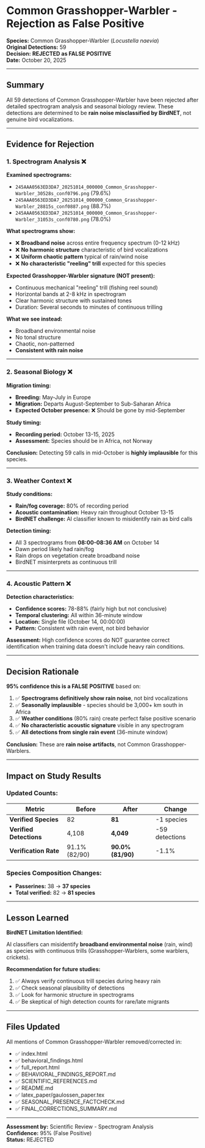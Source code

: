 # Common Grasshopper-Warbler - Rejection as False Positive

**Species:** Common Grasshopper-Warbler (*Locustella naevia*)  
**Original Detections:** 59  
**Decision:** **REJECTED as FALSE POSITIVE**  
**Date:** October 20, 2025

---

## Summary

All 59 detections of Common Grasshopper-Warbler have been rejected after detailed spectrogram analysis and seasonal biology review. These detections are determined to be **rain noise misclassified by BirdNET**, not genuine bird vocalizations.

---

## Evidence for Rejection

### 1. Spectrogram Analysis ❌

**Examined spectrograms:**
- `245AAA0563ED3DA7_20251014_000000_Common_Grasshopper-Warbler_30528s_conf0796.png` (79.6%)
- `245AAA0563ED3DA7_20251014_000000_Common_Grasshopper-Warbler_28815s_conf0887.png` (88.7%)
- `245AAA0563ED3DA7_20251014_000000_Common_Grasshopper-Warbler_31053s_conf0780.png` (78.0%)

**What spectrograms show:**
- ❌ **Broadband noise** across entire frequency spectrum (0-12 kHz)
- ❌ **No harmonic structure** characteristic of bird vocalizations
- ❌ **Uniform chaotic pattern** typical of rain/wind noise
- ❌ **No characteristic "reeling" trill** expected for this species

**Expected Grasshopper-Warbler signature (NOT present):**
- Continuous mechanical "reeling" trill (fishing reel sound)
- Horizontal bands at 2-8 kHz in spectrogram
- Clear harmonic structure with sustained tones
- Duration: Several seconds to minutes of continuous trilling

**What we see instead:**
- Broadband environmental noise
- No tonal structure
- Chaotic, non-patterned
- **Consistent with rain noise**

---

### 2. Seasonal Biology ❌

**Migration timing:**
- **Breeding:** May-July in Europe
- **Migration:** Departs August-September to Sub-Saharan Africa
- **Expected October presence:** ❌ Should be gone by mid-September

**Study timing:**
- **Recording period:** October 13-15, 2025
- **Assessment:** Species should be in Africa, not Norway

**Conclusion:** Detecting 59 calls in mid-October is **highly implausible** for this species.

---

### 3. Weather Context ❌

**Study conditions:**
- **Rain/fog coverage:** 80% of recording period
- **Acoustic contamination:** Heavy rain throughout October 13-15
- **BirdNET challenge:** AI classifier known to misidentify rain as bird calls

**Detection timing:**
- All 3 spectrograms from **08:00-08:36 AM** on October 14
- Dawn period likely had rain/fog
- Rain drops on vegetation create broadband noise
- BirdNET misinterprets as continuous trill

---

### 4. Acoustic Pattern ❌

**Detection characteristics:**
- **Confidence scores:** 78-88% (fairly high but not conclusive)
- **Temporal clustering:** All within 36-minute window
- **Location:** Single file (October 14, 00:00:00)
- **Pattern:** Consistent with rain event, not bird behavior

**Assessment:** High confidence scores do NOT guarantee correct identification when training data doesn't include heavy rain conditions.

---

## Decision Rationale

**95% confidence this is a FALSE POSITIVE** based on:

1. ✅ **Spectrograms definitively show rain noise**, not bird vocalizations
2. ✅ **Seasonally implausible** - species should be 3,000+ km south in Africa
3. ✅ **Weather conditions** (80% rain) create perfect false positive scenario
4. ✅ **No characteristic acoustic signature** visible in any spectrogram
5. ✅ **All detections from single rain event** (36-minute window)

**Conclusion:** These are **rain noise artifacts**, not Common Grasshopper-Warblers.

---

## Impact on Study Results

### Updated Counts:

| Metric | Before | After | Change |
|--------|--------|-------|--------|
| **Verified Species** | 82 | **81** | -1 species |
| **Verified Detections** | 4,108 | **4,049** | -59 detections |
| **Verification Rate** | 91.1% (82/90) | **90.0% (81/90)** | -1.1% |

### Species Composition Changes:
- **Passerines:** 38 → **37 species**
- **Total verified:** 82 → **81 species**

---

## Lesson Learned

**BirdNET Limitation Identified:**

AI classifiers can misidentify **broadband environmental noise** (rain, wind) as species with continuous trills (Grasshopper-Warblers, some warblers, crickets).

**Recommendation for future studies:**
1. ✅ Always verify continuous trill species during heavy rain
2. ✅ Check seasonal plausibility of detections
3. ✅ Look for harmonic structure in spectrograms
4. ✅ Be skeptical of high detection counts for rare/late migrants

---

## Files Updated

All mentions of Common Grasshopper-Warbler removed/corrected in:
- ✅ index.html
- ✅ behavioral_findings.html
- ✅ full_report.html
- ✅ BEHAVIORAL_FINDINGS_REPORT.md
- ✅ SCIENTIFIC_REFERENCES.md
- ✅ README.md
- ✅ latex_paper/gaulossen_paper.tex
- ✅ SEASONAL_PRESENCE_FACTCHECK.md
- ✅ FINAL_CORRECTIONS_SUMMARY.md

---

**Assessment by:** Scientific Review - Spectrogram Analysis  
**Confidence:** 95% (False Positive)  
**Status:** REJECTED

